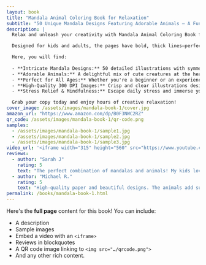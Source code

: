 ```yaml
---
layout: book
title: "Mandala Animal Coloring Book for Relaxation"
subtitle: "50 Unique Mandala Designs Featuring Adorable Animals – A Fun and Stress-Relieving Coloring Experience for Kids and Adults"
description: |
  Relax and unleash your creativity with Mandala Animal Coloring Book for Relaxation! This fun and stress-relieving book features 50 unique mandala designs, most featuring a cute animal at the center, plus seven pure mandalas for variety.

  Designed for kids and adults, the pages have bold, thick lines—perfect for crayons, markers, or colored pencils. The mix of simple and intricate patterns makes it enjoyable for all skill levels. Printed on high-quality, single-sided 8.5 x 8.5-inch paper that prevents bleed-through, it's ideal for stress relief, mindfulness, and artistic expression.

  Here, you will find:
  
  - **Intricate Mandala Designs:** 50 detailed illustrations with symmetrical patterns with thick, bold lines for easy coloring.
  - **Adorable Animals:** A delightful mix of cute creatures at the heart of each mandala.
  - **Perfect for All Ages:** Whether you're a beginner or an experienced colorist, these designs offer relaxation and creative joy.
  - **High-Quality 300 DPI Images:** Crisp and clear illustrations designed for beautifully vibrant results.
  - **Stress Relief & Mindfulness:** Escape daily stress and immerse yourself in the calming world of mandalas and animals.

  Grab your copy today and enjoy hours of creative relaxation!
cover_image: /assets/images/mandala-book-1/cover.jpg
amazon_url: "https://www.amazon.com/dp/B0F3NWC2RZ"
qr_code: /assets/images/mandala-book-1/qr-code.png
samples:
  - /assets/images/mandala-book-1/sample1.jpg
  - /assets/images/mandala-book-1/sample2.jpg
  - /assets/images/mandala-book-1/sample3.jpg
video_url: '<iframe width="315" height="560" src="https://www.youtube.com/embed/Y1RwdCKAJiQ" frameborder="0" allow="accelerometer; autoplay; clipboard-write; encrypted-media; gyroscope; picture-in-picture" allowfullscreen></iframe>'
reviews:
  - author: "Sarah J"
    rating: 5
    text: "The perfect combination of mandalas and animals! My kids love it and I find it very relaxing too."
  - author: "Michael R."
    rating: 5
    text: "High-quality paper and beautiful designs. The animals add such a cute touch to traditional mandalas."
permalink: /books/mandala-book-1.html
---
```


Here's the **full page** content for this book! You can include:

- A description
- Sample images
- Embed a video with an `<iframe>`
- Reviews in blockquotes
- A QR code image linking to `<img src="…/qrcode.png">`
- And any other rich content.
